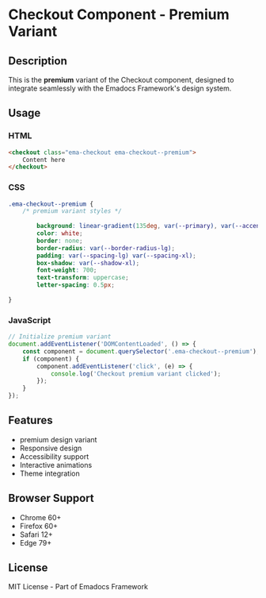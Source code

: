 # Checkout Component - Premium Variant

## Description
This is the **premium** variant of the Checkout component, designed to integrate seamlessly with the Emadocs Framework's design system.

## Usage

### HTML
```html
<checkout class="ema-checkout ema-checkout--premium">
    Content here
</checkout>
```

### CSS
```css
.ema-checkout--premium {
    /* premium variant styles */
    
        background: linear-gradient(135deg, var(--primary), var(--accent));
        color: white;
        border: none;
        border-radius: var(--border-radius-lg);
        padding: var(--spacing-lg) var(--spacing-xl);
        box-shadow: var(--shadow-xl);
        font-weight: 700;
        text-transform: uppercase;
        letter-spacing: 0.5px;
    
}
```

### JavaScript
```javascript
// Initialize premium variant
document.addEventListener('DOMContentLoaded', () => {
    const component = document.querySelector('.ema-checkout--premium');
    if (component) {
        component.addEventListener('click', (e) => {
            console.log('Checkout premium variant clicked');
        });
    }
});
```

## Features
- premium design variant
- Responsive design
- Accessibility support
- Interactive animations
- Theme integration

## Browser Support
- Chrome 60+
- Firefox 60+
- Safari 12+
- Edge 79+

## License
MIT License - Part of Emadocs Framework
